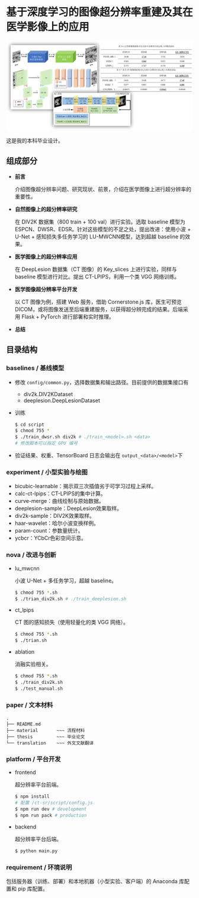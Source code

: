 # 基于深度学习的图像超分辨率重建及其在医学影像上的应用

<p align="center"><img src="./Introduction.png"></img></p>

这是我的本科毕业设计。

## 组成部分

- **前言**

  介绍图像超分辨率问题、研究现状、前景，介绍在医学图像上进行超分辨率的重要性。

- **自然图像上的超分辨率研究**

  在 DIV2K 数据集（800 train + 100 val）进行实验。选取 baseline 模型为 ESPCN、DWSR、EDSR。针对这些模型的不足之处，提出改进：使用小波 + U-Net + 感知损失多任务学习的 LU-MWCNN模型，达到超越 baseline 的效果。

- **医学图像上的超分辨率应用**

  在 DeepLesion 数据集（CT 图像）的 Key_slices 上进行实验，同样与 baseline 模型进行对比。提出 CT-LPIPS，利用一个类 VGG 网络训练。

- **医学图像超分辨率平台开发**

  以 CT 图像为例，搭建 Web 服务，借助 Cornerstone.js 库，医生可预览 DICOM，或将图像发送至后端重建服务，以获得超分辨完成的结果。后端采用 Flask + PyTorch 进行部署和实时推理。

- **总结**

## 目录结构

### baselines / 基线模型

- 修改 `config/common.py`，选择数据集和输出路径。目前提供的数据集接口有
  - div2k.DIV2KDataset
  - deeplesion.DeepLesionDataset

- 训练

  ```bash
  $ cd script
  $ chmod 755 *
  $ ./train_dwsr.sh div2k # ./train_<model>.sh <data>
  # 修改脚本可以指定 GPU 编号
  ```

- 验证结果、权重、TensorBoard 日志会输出在 `output_<data>/<model>`下

### experiment / 小型实验与绘图

- bicubic-learnable：揭示双三次插值劣于可学习过程上采样。
- calc-ct-lpips：CT-LPIPS的集中计算。
- curve-merge：曲线绘制与原始数据。
- deeplesion-sample：DeepLesion效果取样。
- div2k-sample：DIV2K效果取样。
- haar-wavelet：哈尔小波变换样例。
- param-count：参数量统计。
- ycbcr：YCbCr色彩空间示意。

### nova / 改进与创新

- lu_mwcnn

  小波 U-Net + 多任务学习，超越 baseline。

  ```bash
  $ chmod 755 *.sh
  $ ./trian_div2k.sh # ./train_deeplesion.sh
  ```

- ct_lpips

  CT 图的感知损失（使用轻量化的类 VGG 网络）。

  ```bash
  $ chmod 755 *.sh
  $ ./trian.sh
  ```

- ablation

  消融实验相关。

  ```bash
  $ chmod 755 *.sh
  $ ./train_div2k.sh
  $ ./test_manual.sh
  ```

### paper / 文本材料

```
.
├── README.md
├── material       ~~~ 流程材料
├── thesis         ~~~ 毕业论文
└── translation    ~~~ 外文文献翻译
```

### platform / 平台开发

- frontend

  超分辨率平台前端。

  ```bash
  $ npm install
  # 配置 /ct-sr/script/config.js
  $ npm run dev # development
  $ npm run pack # production
  ```

- backend

  超分辨率平台后端。

  ```bash
  $ python main.py
  ```

### requirement / 环境说明

包括服务器（训练、部署）和本地机器（小型实验、客户端）的 Anaconda 库配置和 pip 库配置。
